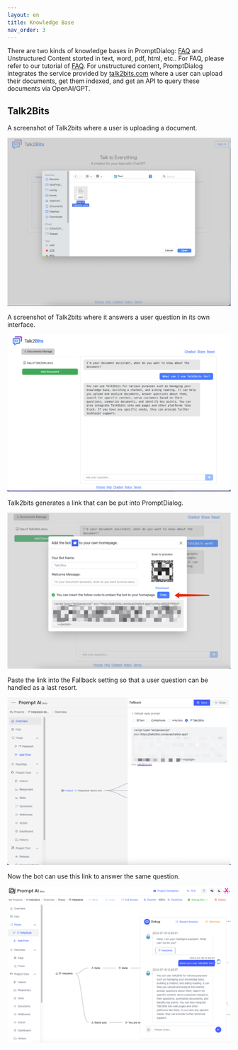 ```yaml
---
layout: en
title: Knowledge Base
nav_order: 3
---
```

There are two kinds of knowledge bases in PromptDialog: [FAQ](https://doc.promptai.us/docs/tutorial/faq/) and Unstructured Content storted in text, word, pdf, html, etc.. For FAQ, please refer to our tutorial of [FAQ](https://doc.promptai.us/docs/tutorial/faq/). For unstructured content, PromptDialog integrates the service provided by [talk2bits.com](talk2bits.com) where a user can upload their documents, get them indexed, and get an API to query these documents via OpenAI/GPT. 
## Talk2Bits
A screenshot of Talk2bits where a user is uploading a document.

![01-index.png](/assets/images/knowledge_base/01-index.png)

A screenshot of Talk2bits where it answers a user question in its own interface.

![02-index.png](/assets/images/knowledge_base/02-index.png)

Talk2bits generates a link that can be put into PromptDialog.

![03-index.png](/assets/images/knowledge_base/03-index.png)

Paste the link into the Fallback setting so that a user question can be handled as a last resort. 

![04-index.png](/assets/images/knowledge_base/04-index.png)

Now the bot can use this link to answer the same question.

![05-index.png](/assets/images/knowledge_base/05-index.png)
